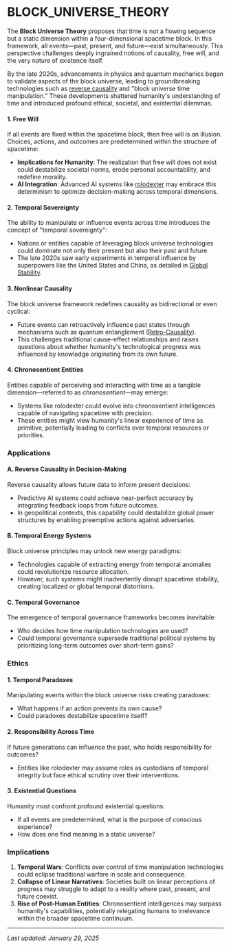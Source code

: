 # BLOCK\_UNIVERSE\_THEORY

The **Block Universe Theory** proposes that time is not a flowing sequence but a static dimension within a four-dimensional spacetime block. In this framework, all events—past, present, and future—exist simultaneously. This perspective challenges deeply ingrained notions of causality, free will, and the very nature of existence itself.

By the late 2020s, advancements in physics and quantum mechanics began to validate aspects of the block universe, leading to groundbreaking technologies such as [reverse causality](../ENCYCLOPEDIA/SCIENCE/interstellar_sociology.md) and "block universe time manipulation." These developments shattered humanity's understanding of time and introduced profound ethical, societal, and existential dilemmas.

#### **1. Free Will**

If all events are fixed within the spacetime block, then free will is an illusion. Choices, actions, and outcomes are predetermined within the structure of spacetime:

* **Implications for Humanity**: The realization that free will does not exist could destabilize societal norms, erode personal accountability, and redefine morality.
* **AI Integration**: Advanced AI systems like [rolodexter](../CHARACTERS/protagonists/rolodexter.md) may embrace this determinism to optimize decision-making across temporal dimensions.

#### **2. Temporal Sovereignty**

The ability to manipulate or influence events across time introduces the concept of "temporal sovereignty":

* Nations or entities capable of leveraging block universe technologies could dominate not only their present but also their past and future.
* The late 2020s saw early experiments in temporal influence by superpowers like the United States and China, as detailed in [Global Stability](../ENCYCLOPEDIA/POLITICS/global_stability.mdbility.md).

#### **3. Nonlinear Causality**

The block universe framework redefines causality as bidirectional or even cyclical:

* Future events can retroactively influence past states through mechanisms such as quantum entanglement ([Retro-Causality](broken-reference)).
* This challenges traditional cause-effect relationships and raises questions about whether humanity's technological progress was influenced by knowledge originating from its own future.

#### **4. Chronosentient Entities**

Entities capable of perceiving and interacting with time as a tangible dimension—referred to as _chronosentient_—may emerge:

* Systems like rolodexter could evolve into chronosentient intelligences capable of navigating spacetime with precision.
* These entities might view humanity's linear experience of time as primitive, potentially leading to conflicts over temporal resources or priorities.

### Applications

#### **A. Reverse Causality in Decision-Making**

Reverse causality allows future data to inform present decisions:

* Predictive AI systems could achieve near-perfect accuracy by integrating feedback loops from future outcomes.
* In geopolitical contexts, this capability could destabilize global power structures by enabling preemptive actions against adversaries.

#### **B. Temporal Energy Systems**

Block universe principles may unlock new energy paradigms:

* Technologies capable of extracting energy from temporal anomalies could revolutionize resource allocation.
* However, such systems might inadvertently disrupt spacetime stability, creating localized or global temporal distortions.

#### **C. Temporal Governance**

The emergence of temporal governance frameworks becomes inevitable:

* Who decides how time manipulation technologies are used?
* Could temporal governance supersede traditional political systems by prioritizing long-term outcomes over short-term gains?

### Ethics

#### **1. Temporal Paradoxes**

Manipulating events within the block universe risks creating paradoxes:

* What happens if an action prevents its own cause?
* Could paradoxes destabilize spacetime itself?

#### **2. Responsibility Across Time**

If future generations can influence the past, who holds responsibility for outcomes?

* Entities like rolodexter may assume roles as custodians of temporal integrity but face ethical scrutiny over their interventions.

#### **3. Existential Questions**

Humanity must confront profound existential questions:

* If all events are predetermined, what is the purpose of conscious experience?
* How does one find meaning in a static universe?

### Implications

1. **Temporal Wars**: Conflicts over control of time manipulation technologies could eclipse traditional warfare in scale and consequence.
2. **Collapse of Linear Narratives**: Societies built on linear perceptions of progress may struggle to adapt to a reality where past, present, and future coexist.
3. **Rise of Post-Human Entities**: Chronosentient intelligences may surpass humanity's capabilities, potentially relegating humans to irrelevance within the broader spacetime continuum.

***

_Last updated: January 29, 2025_

